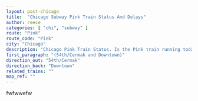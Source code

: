 ```yaml
---
layout: post-chicago
title:  "Chicago Subway Pink Train Status And Delays"
author: reece
categories: [ "chi", "subway" ]
route: "Pink"
route_code: "Pink"
city: "Chicago"
description: "Chicago Pink Train Status. Is the Pink train running today?"
first_paragraph: "(54th/Cermak and Downtown)"
direction_out: "54th/Cermak"
direction_back: "Downtown"
related_trains: ""
map_ref: ""
---
```


fwfwwefw
